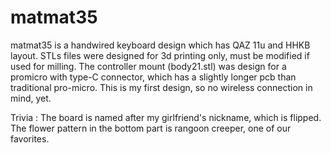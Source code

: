 # matmat35
matmat35 is a handwired keyboard design which has QAZ 11u and HHKB layout.
STLs files were designed for 3d printing only, must be modified if used for milling. The controller mount (body21.stl) was design for a promicro with type-C connector, which has a slightly longer pcb than traditional pro-micro. This is my first design, so no wireless connection in mind, yet.

Trivia : The board is named after my girlfriend's nickname, which is flipped. The flower pattern in the bottom part is rangoon creeper, one of our favorites. 
